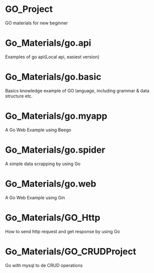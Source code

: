 # GO_Project
GO materials for new beginner

# Go_Materials/go.api
Examples of go api(Local api, easiest version)

# Go_Materials/go.basic
Basics knowledge example of GO language, including grammar & data structure etc.

# Go_Materials/go.myapp
A Go Web Example using Beego 

# Go_Materials/go.spider
A simple data scrapping by using Go

# Go_Materials/go.web
A Go Web Example using Gin

# Go_Materials/GO_Http
How to send http request and get response by using Go

# Go_Materials/GO_CRUDProject
Go with mysql to de CRUD operations
